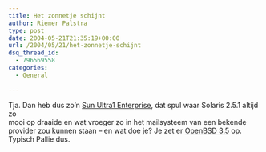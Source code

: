 ```yaml
---
title: Het zonnetje schijnt
author: Riemer Palstra
type: post
date: 2004-05-21T21:35:19+00:00
url: /2004/05/21/het-zonnetje-schijnt
dsq_thread_id:
  - 796569558
categories:
  - General

---
```

Tja. Dan heb dus zo&#8217;n [Sun Ultra1 Enterprise][1], dat spul waar Solaris 2.5.1 altijd zo  
mooi op draaide en wat vroeger zo in het mailsysteem van een bekende provider zou kunnen staan &#8211; en wat doe je? Je zet er [OpenBSD 3.5][2] op. Typisch Pallie dus.

 [1]: http://www.sunstuff.org/hardware/systems/sun4/sun4u/ULTRA1/
 [2]: http://www.openbsd.org/